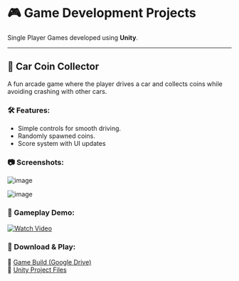 # 🎮 Game Development Projects

Single Player Games developed using **Unity**.

---

## 🚗 Car Coin Collector
A fun arcade game where the player drives a car and collects coins while avoiding crashing with other cars.

### 🛠 Features:
- Simple controls for smooth driving.
- Randomly spawned coins.
- Score system with UI updates


### 📷 Screenshots:
![image](https://github.com/user-attachments/assets/cbd07a3f-89cd-4050-a34e-eb2fb022f1df)

![image](https://github.com/user-attachments/assets/c1ceb8eb-b246-46aa-88b4-e7713192c36b)



### 🎥 Gameplay Demo:
[![Watch Video](https://img.youtube.com/vi/YOUR_VIDEO_ID/maxresdefault.jpg)](https://youtu.be/YOUR_VIDEO_ID)

### 📂 Download & Play:
🔹 [Game Build (Google Drive)](YOUR_GAME_BUILD_LINK)  
🔹 [Unity Project Files](YOUR_UNITY_PROJECT_LINK)
